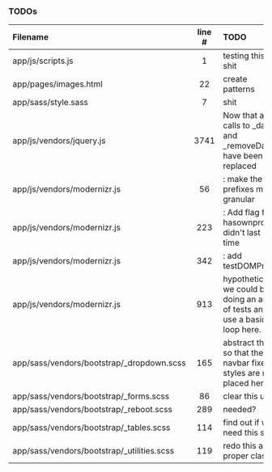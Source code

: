 ### TODOs
| Filename | line # | TODO
|:------|:------:|:------
| app/js/scripts.js | 1 | testing this shit
| app/pages/images.html | 22 | create patterns
| app/sass/style.sass | 7 | shit
| app/js/vendors/jquery.js | 3741 | Now that all calls to _data and _removeData have been replaced
| app/js/vendors/modernizr.js | 56 | : make the prefixes more granular
| app/js/vendors/modernizr.js | 223 | : Add flag for hasownprop ? didn't last time
| app/js/vendors/modernizr.js | 342 | : add testDOMProps
| app/js/vendors/modernizr.js | 913 | hypothetically we could be doing an array of tests and use a basic loop here.
| app/sass/vendors/bootstrap/_dropdown.scss | 165 | abstract this so that the navbar fixed styles are not placed here?
| app/sass/vendors/bootstrap/_forms.scss | 86 | clear this up
| app/sass/vendors/bootstrap/_reboot.scss | 289 | needed?
| app/sass/vendors/bootstrap/_tables.scss | 114 | find out if we need this still.
| app/sass/vendors/bootstrap/_utilities.scss | 119 | redo this as a proper class